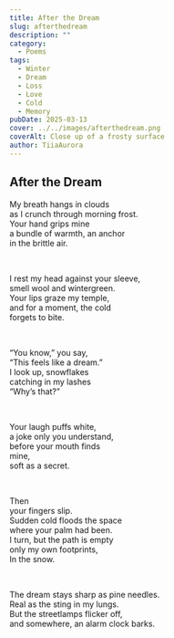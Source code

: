 ```yaml
---
title: After the Dream
slug: afterthedream
description: ""
category:
  - Poems
tags:
  - Winter
  - Dream
  - Loss
  - Love
  - Cold
  - Memory
pubDate: 2025-03-13
cover: ../../images/afterthedream.png
coverAlt: Close up of a frosty surface
author: TiiaAurora
---
```


## After the Dream

My breath hangs in clouds<br>
as I crunch through morning frost.<br>
Your hand grips mine<br>
a bundle of warmth, an anchor<br>
in the brittle air.<br>

<br>

I rest my head against your sleeve,<br>
smell wool and wintergreen.<br>
Your lips graze my temple,<br>
and for a moment, the cold<br>
forgets to bite.<br>

<br>

“You know,” you say,<br>
“This feels like a dream.”<br>
I look up, snowflakes<br>
catching in my lashes<br>
“Why’s that?”<br>

<br>

Your laugh puffs white,<br>
a joke only you understand,<br>
before your mouth finds<br>
mine,<br>
soft as a secret.<br>

<br>

Then<br>
your fingers slip.<br>
Sudden cold floods the space<br>
where your palm had been.<br>
I turn, but the path is empty<br>
only my own footprints,<br>
In the snow.<br>

<br>

The dream stays sharp as pine needles.<br>
Real as the sting in my lungs.<br>
But the streetlamps flicker off,<br>
and somewhere, an alarm clock barks.<br>
<br><br>

